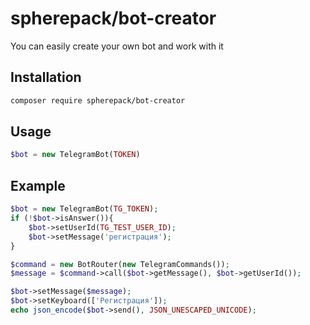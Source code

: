 # spherepack/bot-creator

You can easily create your own bot and work with it

## Installation
``` bash
composer require spherepack/bot-creator
```

## Usage

``` php
$bot = new TelegramBot(TOKEN)
```

## Example

``` php
$bot = new TelegramBot(TG_TOKEN);
if (!$bot->isAnswer()){
    $bot->setUserId(TG_TEST_USER_ID);
    $bot->setMessage('регистрация');
}

$command = new BotRouter(new TelegramCommands());
$message = $command->call($bot->getMessage(), $bot->getUserId());

$bot->setMessage($message);
$bot->setKeyboard(['Регистрация']);
echo json_encode($bot->send(), JSON_UNESCAPED_UNICODE);
```